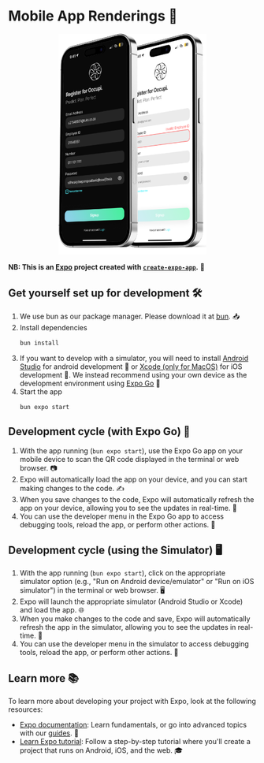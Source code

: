 # Mobile App Renderings 📲


<p align="center">
  <img src="screens/Login/assets/images/Occupi/overlapping-iphones.png" alt="Black iPhone" style="width: 300px;"/>
</p>

**NB: This is an [Expo](https://expo.dev) project created with [`create-expo-app`](https://www.npmjs.com/package/create-expo-app).** 🚀

## Get yourself set up for development 🛠️

1. We use bun as our package manager. Please download it at [bun](https://bun.sh/docs/installation). 📥
2. Install dependencies
   ```bash
   bun install
   ```
3. If you want to develop with a simulator, you will need to install [Android Studio](https://docs.expo.dev/workflow/android-studio-emulator/) for android development 🤖 or [Xcode (only for MacOS)](https://docs.expo.dev/workflow/ios-simulator/) for iOS development 🍎. We instead recommend using your own device as the development environment using [Expo Go](https://expo.dev/go) 📱
4. Start the app
   ```bash
   bun expo start
   ```

## Development cycle (with Expo Go) 📱

1. With the app running (`bun expo start`), use the Expo Go app on your mobile device to scan the QR code displayed in the terminal or web browser. 📷
2. Expo will automatically load the app on your device, and you can start making changes to the code. ✍️
3. When you save changes to the code, Expo will automatically refresh the app on your device, allowing you to see the updates in real-time. 🔄
4. You can use the developer menu in the Expo Go app to access debugging tools, reload the app, or perform other actions. 🔧

## Development cycle (using the Simulator) 🖥️

1. With the app running (`bun expo start`), click on the appropriate simulator option (e.g., "Run on Android device/emulator" or "Run on iOS simulator") in the terminal or web browser. 🖥️
2. Expo will launch the appropriate simulator (Android Studio or Xcode) and load the app. 🌐
3. When you make changes to the code and save, Expo will automatically refresh the app in the simulator, allowing you to see the updates in real-time. 🔄
4. You can use the developer menu in the simulator to access debugging tools, reload the app, or perform other actions. 🔧

## Learn more 📚

To learn more about developing your project with Expo, look at the following resources:

- [Expo documentation](https://docs.expo.dev/): Learn fundamentals, or go into advanced topics with our [guides](https://docs.expo.dev/guides). 📖
- [Learn Expo tutorial](https://docs.expo.dev/tutorial/introduction/): Follow a step-by-step tutorial where you'll create a project that runs on Android, iOS, and the web. 🎓
